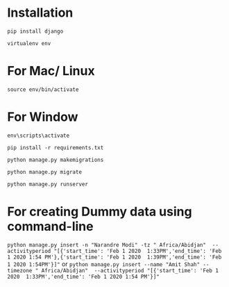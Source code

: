 # Installation
`pip install django`

`virtualenv env`

# For Mac/ Linux
`source env/bin/activate`

# For Window
`env\scripts\activate`



`pip install -r requirements.txt`

`python manage.py makemigrations`

`python manage.py migrate`

`python manage.py runserver`

# For creating Dummy data using command-line
`python manage.py insert -n "Narandre Modi" -tz " Africa/Abidjan"  --activityperiod "[{'start_time': 'Feb 1 2020  1:33PM','end_time': 'Feb 1 2020 1:54 PM'},{'start_time': 'Feb 1 2020  1:39PM','end_time': 'Feb 1 2020 1:54PM'}]"`
or
`python manage.py insert --name "Amit Shah" --timezone " Africa/Abidjan"  --activityperiod "[{'start_time': 'Feb 1 2020  1:33PM','end_time': 'Feb 1 2020 1:54 PM'}]"`


